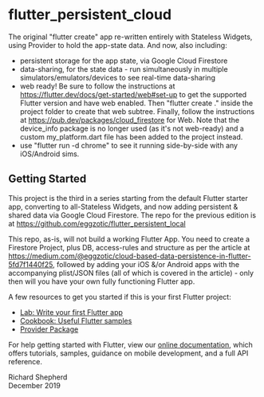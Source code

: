 # flutter_persistent_cloud

The original "flutter create" app re-written entirely with Stateless Widgets, using Provider to hold the app-state data. And now, also including:
- persistent storage for the app state, via Google Cloud Firestore
- data-sharing, for the state data - run simultaneously in multiple simulators/emulators/devices to see real-time data-sharing
- web ready! Be sure to follow the instructions at https://flutter.dev/docs/get-started/web#set-up to get the supported Flutter version and have web enabled. Then "flutter create ." inside the project folder to create that web subtree. Finally, follow the instructions at https://pub.dev/packages/cloud_firestore for Web. Note that the device_info package is no longer used (as it's not web-ready) and a custom my_platform.dart file has been added to the project instead.
- use "flutter run -d chrome" to see it running side-by-side with any iOS/Android sims.

## Getting Started

This project is the third in a series starting from the default Flutter starter app, converting to all-Stateless Widgets, and now adding persistent & shared data via Google Cloud Firestore. The repo for the previous edition is at https://github.com/eggzotic/flutter_persistent_local

This repo, as-is, will not build a working Flutter App. You need to create a Firestore Project, plus DB, access-rules and structure as per the article at https://medium.com/@eggzotic/cloud-based-data-persistence-in-flutter-5fd7f1440f25, followed by adding your iOS &/or Android apps with the accompanying plist/JSON files (all of which is covered in the article) - only then will you have your own fully functioning Flutter app.

A few resources to get you started if this is your first Flutter project:

- [Lab: Write your first Flutter app](https://flutter.dev/docs/get-started/codelab)
- [Cookbook: Useful Flutter samples](https://flutter.dev/docs/cookbook)
- [Provider Package](https://pub.dev/packages/provider)

For help getting started with Flutter, view our
[online documentation](https://flutter.dev/docs), which offers tutorials,
samples, guidance on mobile development, and a full API reference.

Richard Shepherd  
December 2019